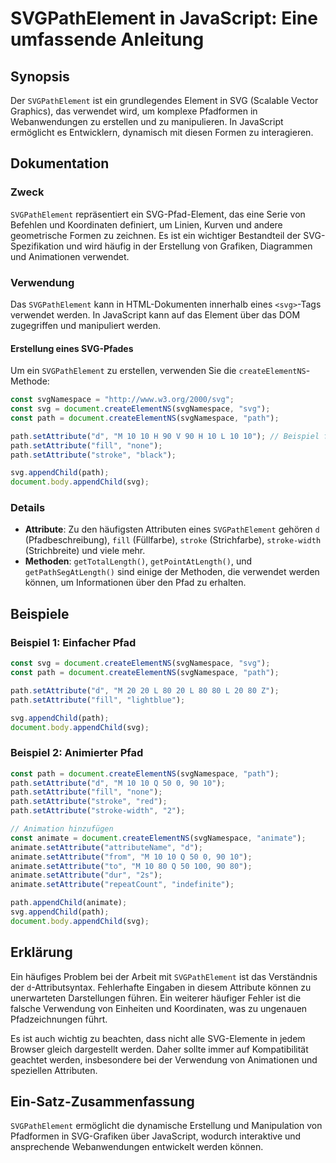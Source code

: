 <!--
Meta Description: # SVGPathElement in JavaScript: Eine umfassende Anleitung ## Synopsis Der `SVGPathElement` ist ein grundlegendes Element in SVG (Scalable Vector Graph...
Meta Keywords: path, svg, setattribute, und, document
-->

# SVGPathElement in JavaScript: Eine umfassende Anleitung

## Synopsis
Der `SVGPathElement` ist ein grundlegendes Element in SVG (Scalable Vector Graphics), das verwendet wird, um komplexe Pfadformen in Webanwendungen zu erstellen und zu manipulieren. In JavaScript ermöglicht es Entwicklern, dynamisch mit diesen Formen zu interagieren.

## Dokumentation
### Zweck
`SVGPathElement` repräsentiert ein SVG-Pfad-Element, das eine Serie von Befehlen und Koordinaten definiert, um Linien, Kurven und andere geometrische Formen zu zeichnen. Es ist ein wichtiger Bestandteil der SVG-Spezifikation und wird häufig in der Erstellung von Grafiken, Diagrammen und Animationen verwendet.

### Verwendung
Das `SVGPathElement` kann in HTML-Dokumenten innerhalb eines `<svg>`-Tags verwendet werden. In JavaScript kann auf das Element über das DOM zugegriffen und manipuliert werden.

#### Erstellung eines SVG-Pfades
Um ein `SVGPathElement` zu erstellen, verwenden Sie die `createElementNS`-Methode:

```javascript
const svgNamespace = "http://www.w3.org/2000/svg";
const svg = document.createElementNS(svgNamespace, "svg");
const path = document.createElementNS(svgNamespace, "path");

path.setAttribute("d", "M 10 10 H 90 V 90 H 10 L 10 10"); // Beispiel für einen Pfad
path.setAttribute("fill", "none");
path.setAttribute("stroke", "black");

svg.appendChild(path);
document.body.appendChild(svg);
```

### Details
- **Attribute**: Zu den häufigsten Attributen eines `SVGPathElement` gehören `d` (Pfadbeschreibung), `fill` (Füllfarbe), `stroke` (Strichfarbe), `stroke-width` (Strichbreite) und viele mehr.
- **Methoden**: `getTotalLength()`, `getPointAtLength()`, und `getPathSegAtLength()` sind einige der Methoden, die verwendet werden können, um Informationen über den Pfad zu erhalten.

## Beispiele
### Beispiel 1: Einfacher Pfad
```javascript
const svg = document.createElementNS(svgNamespace, "svg");
const path = document.createElementNS(svgNamespace, "path");

path.setAttribute("d", "M 20 20 L 80 20 L 80 80 L 20 80 Z");
path.setAttribute("fill", "lightblue");

svg.appendChild(path);
document.body.appendChild(svg);
```

### Beispiel 2: Animierter Pfad
```javascript
const path = document.createElementNS(svgNamespace, "path");
path.setAttribute("d", "M 10 10 Q 50 0, 90 10");
path.setAttribute("fill", "none");
path.setAttribute("stroke", "red");
path.setAttribute("stroke-width", "2");

// Animation hinzufügen
const animate = document.createElementNS(svgNamespace, "animate");
animate.setAttribute("attributeName", "d");
animate.setAttribute("from", "M 10 10 Q 50 0, 90 10");
animate.setAttribute("to", "M 10 80 Q 50 100, 90 80");
animate.setAttribute("dur", "2s");
animate.setAttribute("repeatCount", "indefinite");

path.appendChild(animate);
svg.appendChild(path);
document.body.appendChild(svg);
```

## Erklärung
Ein häufiges Problem bei der Arbeit mit `SVGPathElement` ist das Verständnis der `d`-Attributsyntax. Fehlerhafte Eingaben in diesem Attribute können zu unerwarteten Darstellungen führen. Ein weiterer häufiger Fehler ist die falsche Verwendung von Einheiten und Koordinaten, was zu ungenauen Pfadzeichnungen führt.

Es ist auch wichtig zu beachten, dass nicht alle SVG-Elemente in jedem Browser gleich dargestellt werden. Daher sollte immer auf Kompatibilität geachtet werden, insbesondere bei der Verwendung von Animationen und speziellen Attributen.

## Ein-Satz-Zusammenfassung
`SVGPathElement` ermöglicht die dynamische Erstellung und Manipulation von Pfadformen in SVG-Grafiken über JavaScript, wodurch interaktive und ansprechende Webanwendungen entwickelt werden können.
